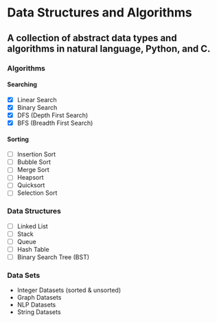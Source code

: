 # Data Structures and Algorithms

## A collection of abstract data types and algorithms in natural language, Python, and C.

### Algorithms


#### Searching
- [x] Linear Search
- [x] Binary Search
- [x] DFS (Depth First Search)
- [x] BFS (Breadth First Search)

#### Sorting

- [ ] Insertion Sort
- [ ] Bubble Sort
- [ ] Merge Sort
- [ ] Heapsort
- [ ] Quicksort
- [ ] Selection Sort

### Data Structures

- [ ] Linked List
- [ ] Stack
- [ ] Queue
- [ ] Hash Table
- [ ] Binary Search Tree (BST)

### Data Sets

- Integer Datasets (sorted & unsorted)
- Graph Datasets
- NLP Datasets
- String Datasets

